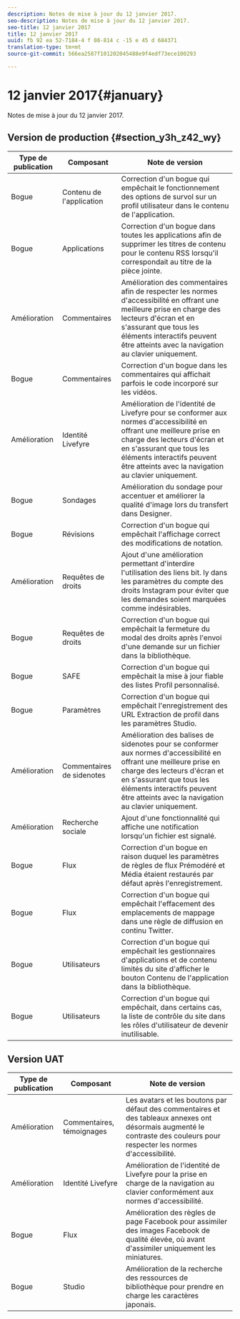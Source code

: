 ```yaml
---
description: Notes de mise à jour du 12 janvier 2017.
seo-description: Notes de mise à jour du 12 janvier 2017.
seo-title: 12 janvier 2017
title: 12 janvier 2017
uuid: fb 92 ea 52-7184-4 f 08-814 c -15 e 45 d 684371
translation-type: tm+mt
source-git-commit: 566ea2587f101202045488e9f4edf73ece100293

---
```



# 12 janvier 2017{#january}

Notes de mise à jour du 12 janvier 2017.

## Version de production {#section_y3h_z42_wy}

| Type de publication | Composant | Note de version |
|--- |--- |--- |
| Bogue | Contenu de l'application | Correction d'un bogue qui empêchait le fonctionnement des options de survol sur un profil utilisateur dans le contenu de l'application. |
| Bogue | Applications | Correction d'un bogue dans toutes les applications afin de supprimer les titres de contenu pour le contenu RSS lorsqu'il correspondait au titre de la pièce jointe. |
| Amélioration | Commentaires | Amélioration des commentaires afin de respecter les normes d'accessibilité en offrant une meilleure prise en charge des lecteurs d'écran et en s'assurant que tous les éléments interactifs peuvent être atteints avec la navigation au clavier uniquement. |
| Bogue | Commentaires | Correction d'un bogue dans les commentaires qui affichait parfois le code incorporé sur les vidéos. |
| Amélioration | Identité Livefyre | Amélioration de l'identité de Livefyre pour se conformer aux normes d'accessibilité en offrant une meilleure prise en charge des lecteurs d'écran et en s'assurant que tous les éléments interactifs peuvent être atteints avec la navigation au clavier uniquement. |
| Bogue | Sondages | Amélioration du sondage pour accentuer et améliorer la qualité d'image lors du transfert dans Designer. |
| Bogue | Révisions | Correction d'un bogue qui empêchait l'affichage correct des modifications de notation. |
| Amélioration | Requêtes de droits | Ajout d'une amélioration permettant d'interdire l'utilisation des liens bit. ly dans les paramètres du compte des droits Instagram pour éviter que les demandes soient marquées comme indésirables. |
| Bogue | Requêtes de droits | Correction d'un bogue qui empêchait la fermeture du modal des droits après l'envoi d'une demande sur un fichier dans la bibliothèque. |
| Bogue | SAFE | Correction d'un bogue qui empêchait la mise à jour fiable des listes Profil personnalisé. |
| Bogue | Paramètres | Correction d'un bogue qui empêchait l'enregistrement des URL Extraction de profil dans les paramètres Studio. |
| Amélioration | Commentaires de sidenotes | Amélioration des balises de sidenotes pour se conformer aux normes d'accessibilité en offrant une meilleure prise en charge des lecteurs d'écran et en s'assurant que tous les éléments interactifs peuvent être atteints avec la navigation au clavier uniquement. |
| Amélioration | Recherche sociale | Ajout d'une fonctionnalité qui affiche une notification lorsqu'un fichier est signalé. |
| Bogue | Flux | Correction d'un bogue en raison duquel les paramètres de règles de flux Prémodéré et Média étaient restaurés par défaut après l'enregistrement. |
| Bogue | Flux | Correction d'un bogue qui empêchait l'effacement des emplacements de mappage dans une règle de diffusion en continu Twitter. |
| Bogue | Utilisateurs | Correction d'un bogue qui empêchait les gestionnaires d'applications et de contenu limités du site d'afficher le bouton Contenu de l'application dans la bibliothèque. |
| Bogue | Utilisateurs | Correction d'un bogue qui empêchait, dans certains cas, la liste de contrôle du site dans les rôles d'utilisateur de devenir inutilisable. |


## Version UAT

| Type de publication | Composant | Note de version |
|--- |--- |--- |
| Amélioration | Commentaires, témoignages | Les avatars et les boutons par défaut des commentaires et des tableaux annexes ont désormais augmenté le contraste des couleurs pour respecter les normes d'accessibilité. |
| Amélioration | Identité Livefyre | Amélioration de l'identité de Livefyre pour la prise en charge de la navigation au clavier conformément aux normes d'accessibilité. |
| Bogue | Flux | Amélioration des règles de page Facebook pour assimiler des images Facebook de qualité élevée, où avant d'assimiler uniquement les miniatures. |
| Bogue | Studio | Amélioration de la recherche des ressources de bibliothèque pour prendre en charge les caractères japonais. |

